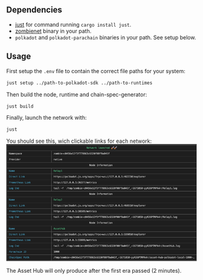 ## Dependencies

- [just](https://github.com/casey/just) for command running `cargo install just`.
- [zombienet](https://github.com/paritytech/zombienet/releases/) binary in your path.
- `polkadot` and `polkadot-parachain` binaries in your path. See setup below.

## Usage

First setup the `.env` file to contain the correct file paths for your system:
```sh
just setup ../path-to-polkadot-sdk ../path-to-runtimes
```

Then build the node, runtime and chain-spec-generator:
```sh
just build
```

Finally, launch the network with:
```sh
just
```

You should see this, wich clickable links for each network:
![img](./.assets/spawned.png)

The Asset Hub will only produce after the first era passed (2 minutes).
